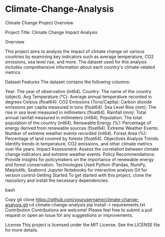 # Climate-Change-Analysis

Climate Change Project Overview

Project Title: Climate Change Impact Analysis

Overview

This project aims to analyze the impact of climate change on various countries by examining key indicators such as average temperature, CO2 emissions, sea level rise, and more. The dataset used for this analysis includes comprehensive information about each country's climate-related metrics.

Dataset Features
The dataset contains the following columns:

Year: The year of observation (int64).
Country: The name of the country (object).
Avg Temperature (°C): Average annual temperature recorded in degrees Celsius (float64).
CO2 Emissions (Tons/Capita): Carbon dioxide emissions per capita measured in tons (float64).
Sea Level Rise (mm): The rise in sea level measured in millimeters (float64).
Rainfall (mm): Total annual rainfall measured in millimeters (int64).
Population: The total population of the country (int64).
Renewable Energy (%): Percentage of energy derived from renewable sources (float64).
Extreme Weather Events: Number of extreme weather events recorded (int64).
Forest Area (%): Percentage of land covered by forests (float64).
Objectives
Analyze Trends: Identify trends in temperature, CO2 emissions, and other climate metrics over the years.
Impact Assessment: Assess the correlation between climate change indicators and extreme weather events.
Policy Recommendations: Provide insights for policymakers on the importance of renewable energy and forest conservation.
Technologies Used
Python (Pandas, NumPy, Matplotlib, Seaborn)
Jupyter Notebooks for interactive analysis
Git for version control
Getting Started
To get started with this project, clone the repository and install the necessary dependencies:

bash

Copy
git clone https://github.com/yourusername/climate-change-analysis.git
cd climate-change-analysis
pip install -r requirements.txt
Contribution
Contributions are welcome! Please feel free to submit a pull request or open an issue for any suggestions or improvements.

License
This project is licensed under the MIT License. See the LICENSE file for more details.
